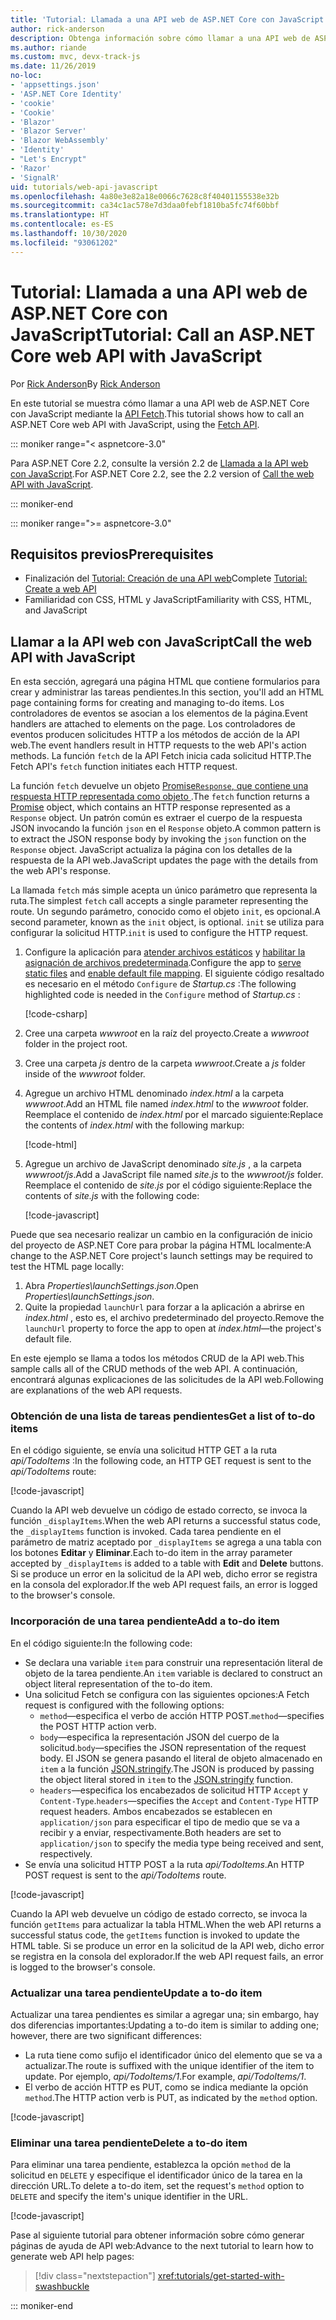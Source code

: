 ```yaml
---
title: 'Tutorial: Llamada a una API web de ASP.NET Core con JavaScript'
author: rick-anderson
description: Obtenga información sobre cómo llamar a una API web de ASP.NET Core con JavaScript.
ms.author: riande
ms.custom: mvc, devx-track-js
ms.date: 11/26/2019
no-loc:
- 'appsettings.json'
- 'ASP.NET Core Identity'
- 'cookie'
- 'Cookie'
- 'Blazor'
- 'Blazor Server'
- 'Blazor WebAssembly'
- 'Identity'
- "Let's Encrypt"
- 'Razor'
- 'SignalR'
uid: tutorials/web-api-javascript
ms.openlocfilehash: 4a80e3e82a18e0066c7628c8f40401155538e32b
ms.sourcegitcommit: ca34c1ac578e7d3daa0febf1810ba5fc74f60bbf
ms.translationtype: HT
ms.contentlocale: es-ES
ms.lasthandoff: 10/30/2020
ms.locfileid: "93061202"
---
```

# <a name="tutorial-call-an-aspnet-core-web-api-with-javascript"></a><span data-ttu-id="eaa0d-103">Tutorial: Llamada a una API web de ASP.NET Core con JavaScript</span><span class="sxs-lookup"><span data-stu-id="eaa0d-103">Tutorial: Call an ASP.NET Core web API with JavaScript</span></span>

<span data-ttu-id="eaa0d-104">Por [Rick Anderson](https://twitter.com/RickAndMSFT)</span><span class="sxs-lookup"><span data-stu-id="eaa0d-104">By [Rick Anderson](https://twitter.com/RickAndMSFT)</span></span>

<span data-ttu-id="eaa0d-105">En este tutorial se muestra cómo llamar a una API web de ASP.NET Core con JavaScript mediante la [API Fetch](https://developer.mozilla.org/docs/Web/API/Fetch_API).</span><span class="sxs-lookup"><span data-stu-id="eaa0d-105">This tutorial shows how to call an ASP.NET Core web API with JavaScript, using the [Fetch API](https://developer.mozilla.org/docs/Web/API/Fetch_API).</span></span>

::: moniker range="< aspnetcore-3.0"

<span data-ttu-id="eaa0d-106">Para ASP.NET Core 2.2, consulte la versión 2.2 de [Llamada a la API web con JavaScript](xref:tutorials/first-web-api#call-the-web-api-with-javascript).</span><span class="sxs-lookup"><span data-stu-id="eaa0d-106">For ASP.NET Core 2.2, see the 2.2 version of [Call the web API with JavaScript](xref:tutorials/first-web-api#call-the-web-api-with-javascript).</span></span>

::: moniker-end

::: moniker range=">= aspnetcore-3.0"

## <a name="prerequisites"></a><span data-ttu-id="eaa0d-107">Requisitos previos</span><span class="sxs-lookup"><span data-stu-id="eaa0d-107">Prerequisites</span></span>

* <span data-ttu-id="eaa0d-108">Finalización del [Tutorial: Creación de una API web](xref:tutorials/first-web-api)</span><span class="sxs-lookup"><span data-stu-id="eaa0d-108">Complete [Tutorial: Create a web API](xref:tutorials/first-web-api)</span></span>
* <span data-ttu-id="eaa0d-109">Familiaridad con CSS, HTML y JavaScript</span><span class="sxs-lookup"><span data-stu-id="eaa0d-109">Familiarity with CSS, HTML, and JavaScript</span></span>

## <a name="call-the-web-api-with-javascript"></a><span data-ttu-id="eaa0d-110">Llamar a la API web con JavaScript</span><span class="sxs-lookup"><span data-stu-id="eaa0d-110">Call the web API with JavaScript</span></span>

<span data-ttu-id="eaa0d-111">En esta sección, agregará una página HTML que contiene formularios para crear y administrar las tareas pendientes.</span><span class="sxs-lookup"><span data-stu-id="eaa0d-111">In this section, you'll add an HTML page containing forms for creating and managing to-do items.</span></span> <span data-ttu-id="eaa0d-112">Los controladores de eventos se asocian a los elementos de la página.</span><span class="sxs-lookup"><span data-stu-id="eaa0d-112">Event handlers are attached to elements on the page.</span></span> <span data-ttu-id="eaa0d-113">Los controladores de eventos producen solicitudes HTTP a los métodos de acción de la API web.</span><span class="sxs-lookup"><span data-stu-id="eaa0d-113">The event handlers result in HTTP requests to the web API's action methods.</span></span> <span data-ttu-id="eaa0d-114">La función `fetch` de la API Fetch inicia cada solicitud HTTP.</span><span class="sxs-lookup"><span data-stu-id="eaa0d-114">The Fetch API's `fetch` function initiates each HTTP request.</span></span>

<span data-ttu-id="eaa0d-115">La función `fetch` devuelve un objeto [Promise`Response`, que contiene una respuesta HTTP representada como objeto ](https://developer.mozilla.org/docs/Web/JavaScript/Reference/Global_Objects/Promise).</span><span class="sxs-lookup"><span data-stu-id="eaa0d-115">The `fetch` function returns a [Promise](https://developer.mozilla.org/docs/Web/JavaScript/Reference/Global_Objects/Promise) object, which contains an HTTP response represented as a `Response` object.</span></span> <span data-ttu-id="eaa0d-116">Un patrón común es extraer el cuerpo de la respuesta JSON invocando la función `json` en el `Response` objeto.</span><span class="sxs-lookup"><span data-stu-id="eaa0d-116">A common pattern is to extract the JSON response body by invoking the `json` function on the `Response` object.</span></span> <span data-ttu-id="eaa0d-117">JavaScript actualiza la página con los detalles de la respuesta de la API web.</span><span class="sxs-lookup"><span data-stu-id="eaa0d-117">JavaScript updates the page with the details from the web API's response.</span></span>

<span data-ttu-id="eaa0d-118">La llamada `fetch` más simple acepta un único parámetro que representa la ruta.</span><span class="sxs-lookup"><span data-stu-id="eaa0d-118">The simplest `fetch` call accepts a single parameter representing the route.</span></span> <span data-ttu-id="eaa0d-119">Un segundo parámetro, conocido como el objeto `init`, es opcional.</span><span class="sxs-lookup"><span data-stu-id="eaa0d-119">A second parameter, known as the `init` object, is optional.</span></span> <span data-ttu-id="eaa0d-120">`init` se utiliza para configurar la solicitud HTTP.</span><span class="sxs-lookup"><span data-stu-id="eaa0d-120">`init` is used to configure the HTTP request.</span></span>

1. <span data-ttu-id="eaa0d-121">Configure la aplicación para [atender archivos estáticos](/dotnet/api/microsoft.aspnetcore.builder.staticfileextensions.usestaticfiles#Microsoft_AspNetCore_Builder_StaticFileExtensions_UseStaticFiles_Microsoft_AspNetCore_Builder_IApplicationBuilder_) y [habilitar la asignación de archivos predeterminada](/dotnet/api/microsoft.aspnetcore.builder.defaultfilesextensions.usedefaultfiles#Microsoft_AspNetCore_Builder_DefaultFilesExtensions_UseDefaultFiles_Microsoft_AspNetCore_Builder_IApplicationBuilder_).</span><span class="sxs-lookup"><span data-stu-id="eaa0d-121">Configure the app to [serve static files](/dotnet/api/microsoft.aspnetcore.builder.staticfileextensions.usestaticfiles#Microsoft_AspNetCore_Builder_StaticFileExtensions_UseStaticFiles_Microsoft_AspNetCore_Builder_IApplicationBuilder_) and [enable default file mapping](/dotnet/api/microsoft.aspnetcore.builder.defaultfilesextensions.usedefaultfiles#Microsoft_AspNetCore_Builder_DefaultFilesExtensions_UseDefaultFiles_Microsoft_AspNetCore_Builder_IApplicationBuilder_).</span></span> <span data-ttu-id="eaa0d-122">El siguiente código resaltado es necesario en el método `Configure` de *Startup.cs* :</span><span class="sxs-lookup"><span data-stu-id="eaa0d-122">The following highlighted code is needed in the `Configure` method of *Startup.cs* :</span></span>

    [!code-csharp[](first-web-api/samples/3.0/TodoApi/StartupJavaScript.cs?highlight=8-9&name=snippet_configure)]

1. <span data-ttu-id="eaa0d-123">Cree una carpeta *wwwroot* en la raíz del proyecto.</span><span class="sxs-lookup"><span data-stu-id="eaa0d-123">Create a *wwwroot* folder in the project root.</span></span>

1. <span data-ttu-id="eaa0d-124">Cree una carpeta *js* dentro de la carpeta *wwwroot*.</span><span class="sxs-lookup"><span data-stu-id="eaa0d-124">Create a *js* folder inside of the *wwwroot* folder.</span></span>

1. <span data-ttu-id="eaa0d-125">Agregue un archivo HTML denominado *index.html* a la carpeta *wwwroot*.</span><span class="sxs-lookup"><span data-stu-id="eaa0d-125">Add an HTML file named *index.html* to the *wwwroot* folder.</span></span> <span data-ttu-id="eaa0d-126">Reemplace el contenido de *index.html* por el marcado siguiente:</span><span class="sxs-lookup"><span data-stu-id="eaa0d-126">Replace the contents of *index.html* with the following markup:</span></span>

    [!code-html[](first-web-api/samples/3.0/TodoApi/wwwroot/index.html)]

1. <span data-ttu-id="eaa0d-127">Agregue un archivo de JavaScript denominado *site.js* , a la carpeta *wwwroot/js*.</span><span class="sxs-lookup"><span data-stu-id="eaa0d-127">Add a JavaScript file named *site.js* to the *wwwroot/js* folder.</span></span> <span data-ttu-id="eaa0d-128">Reemplace el contenido de *site.js* por el código siguiente:</span><span class="sxs-lookup"><span data-stu-id="eaa0d-128">Replace the contents of *site.js* with the following code:</span></span>

    [!code-javascript[](first-web-api/samples/3.0/TodoApi/wwwroot/js/site.js?name=snippet_SiteJs)]

<span data-ttu-id="eaa0d-129">Puede que sea necesario realizar un cambio en la configuración de inicio del proyecto de ASP.NET Core para probar la página HTML localmente:</span><span class="sxs-lookup"><span data-stu-id="eaa0d-129">A change to the ASP.NET Core project's launch settings may be required to test the HTML page locally:</span></span>

1. <span data-ttu-id="eaa0d-130">Abra *Properties\launchSettings.json*.</span><span class="sxs-lookup"><span data-stu-id="eaa0d-130">Open *Properties\launchSettings.json*.</span></span>
1. <span data-ttu-id="eaa0d-131">Quite la propiedad `launchUrl` para forzar a la aplicación a abrirse en *index.html* , esto es, el archivo predeterminado del proyecto.</span><span class="sxs-lookup"><span data-stu-id="eaa0d-131">Remove the `launchUrl` property to force the app to open at *index.html*&mdash;the project's default file.</span></span>

<span data-ttu-id="eaa0d-132">En este ejemplo se llama a todos los métodos CRUD de la API web.</span><span class="sxs-lookup"><span data-stu-id="eaa0d-132">This sample calls all of the CRUD methods of the web API.</span></span> <span data-ttu-id="eaa0d-133">A continuación, encontrará algunas explicaciones de las solicitudes de la API web.</span><span class="sxs-lookup"><span data-stu-id="eaa0d-133">Following are explanations of the web API requests.</span></span>

### <a name="get-a-list-of-to-do-items"></a><span data-ttu-id="eaa0d-134">Obtención de una lista de tareas pendientes</span><span class="sxs-lookup"><span data-stu-id="eaa0d-134">Get a list of to-do items</span></span>

<span data-ttu-id="eaa0d-135">En el código siguiente, se envía una solicitud HTTP GET a la ruta *api/TodoItems* :</span><span class="sxs-lookup"><span data-stu-id="eaa0d-135">In the following code, an HTTP GET request is sent to the *api/TodoItems* route:</span></span>

[!code-javascript[](first-web-api/samples/3.0/TodoApi/wwwroot/js/site.js?name=snippet_GetItems)]

<span data-ttu-id="eaa0d-136">Cuando la API web devuelve un código de estado correcto, se invoca la función `_displayItems`.</span><span class="sxs-lookup"><span data-stu-id="eaa0d-136">When the web API returns a successful status code, the `_displayItems` function is invoked.</span></span> <span data-ttu-id="eaa0d-137">Cada tarea pendiente en el parámetro de matriz aceptado por `_displayItems` se agrega a una tabla con los botones **Editar** y **Eliminar**.</span><span class="sxs-lookup"><span data-stu-id="eaa0d-137">Each to-do item in the array parameter accepted by `_displayItems` is added to a table with **Edit** and **Delete** buttons.</span></span> <span data-ttu-id="eaa0d-138">Si se produce un error en la solicitud de la API web, dicho error se registra en la consola del explorador.</span><span class="sxs-lookup"><span data-stu-id="eaa0d-138">If the web API request fails, an error is logged to the browser's console.</span></span>

### <a name="add-a-to-do-item"></a><span data-ttu-id="eaa0d-139">Incorporación de una tarea pendiente</span><span class="sxs-lookup"><span data-stu-id="eaa0d-139">Add a to-do item</span></span>

<span data-ttu-id="eaa0d-140">En el código siguiente:</span><span class="sxs-lookup"><span data-stu-id="eaa0d-140">In the following code:</span></span>

* <span data-ttu-id="eaa0d-141">Se declara una variable `item` para construir una representación literal de objeto de la tarea pendiente.</span><span class="sxs-lookup"><span data-stu-id="eaa0d-141">An `item` variable is declared to construct an object literal representation of the to-do item.</span></span>
* <span data-ttu-id="eaa0d-142">Una solicitud Fetch se configura con las siguientes opciones:</span><span class="sxs-lookup"><span data-stu-id="eaa0d-142">A Fetch request is configured with the following options:</span></span>
  * <span data-ttu-id="eaa0d-143">`method`&mdash;especifica el verbo de acción HTTP POST.</span><span class="sxs-lookup"><span data-stu-id="eaa0d-143">`method`&mdash;specifies the POST HTTP action verb.</span></span>
  * <span data-ttu-id="eaa0d-144">`body`&mdash;especifica la representación JSON del cuerpo de la solicitud.</span><span class="sxs-lookup"><span data-stu-id="eaa0d-144">`body`&mdash;specifies the JSON representation of the request body.</span></span> <span data-ttu-id="eaa0d-145">El JSON se genera pasando el literal de objeto almacenado en `item` a la función [JSON.stringify](https://developer.mozilla.org/docs/Web/JavaScript/Reference/Global_Objects/JSON/stringify).</span><span class="sxs-lookup"><span data-stu-id="eaa0d-145">The JSON is produced by passing the object literal stored in `item` to the [JSON.stringify](https://developer.mozilla.org/docs/Web/JavaScript/Reference/Global_Objects/JSON/stringify) function.</span></span>
  * <span data-ttu-id="eaa0d-146">`headers`&mdash;especifica los encabezados de solicitud HTTP `Accept` y `Content-Type`.</span><span class="sxs-lookup"><span data-stu-id="eaa0d-146">`headers`&mdash;specifies the `Accept` and `Content-Type` HTTP request headers.</span></span> <span data-ttu-id="eaa0d-147">Ambos encabezados se establecen en `application/json` para especificar el tipo de medio que se va a recibir y a enviar, respectivamente.</span><span class="sxs-lookup"><span data-stu-id="eaa0d-147">Both headers are set to `application/json` to specify the media type being received and sent, respectively.</span></span>
* <span data-ttu-id="eaa0d-148">Se envía una solicitud HTTP POST a la ruta *api/TodoItems*.</span><span class="sxs-lookup"><span data-stu-id="eaa0d-148">An HTTP POST request is sent to the *api/TodoItems* route.</span></span>

[!code-javascript[](first-web-api/samples/3.0/TodoApi/wwwroot/js/site.js?name=snippet_AddItem)]

<span data-ttu-id="eaa0d-149">Cuando la API web devuelve un código de estado correcto, se invoca la función `getItems` para actualizar la tabla HTML.</span><span class="sxs-lookup"><span data-stu-id="eaa0d-149">When the web API returns a successful status code, the `getItems` function is invoked to update the HTML table.</span></span> <span data-ttu-id="eaa0d-150">Si se produce un error en la solicitud de la API web, dicho error se registra en la consola del explorador.</span><span class="sxs-lookup"><span data-stu-id="eaa0d-150">If the web API request fails, an error is logged to the browser's console.</span></span>

### <a name="update-a-to-do-item"></a><span data-ttu-id="eaa0d-151">Actualizar una tarea pendiente</span><span class="sxs-lookup"><span data-stu-id="eaa0d-151">Update a to-do item</span></span>

<span data-ttu-id="eaa0d-152">Actualizar una tarea pendientes es similar a agregar una; sin embargo, hay dos diferencias importantes:</span><span class="sxs-lookup"><span data-stu-id="eaa0d-152">Updating a to-do item is similar to adding one; however, there are two significant differences:</span></span>

* <span data-ttu-id="eaa0d-153">La ruta tiene como sufijo el identificador único del elemento que se va a actualizar.</span><span class="sxs-lookup"><span data-stu-id="eaa0d-153">The route is suffixed with the unique identifier of the item to update.</span></span> <span data-ttu-id="eaa0d-154">Por ejemplo, *api/TodoItems/1*.</span><span class="sxs-lookup"><span data-stu-id="eaa0d-154">For example, *api/TodoItems/1*.</span></span>
* <span data-ttu-id="eaa0d-155">El verbo de acción HTTP es PUT, como se indica mediante la opción `method`.</span><span class="sxs-lookup"><span data-stu-id="eaa0d-155">The HTTP action verb is PUT, as indicated by the `method` option.</span></span>

[!code-javascript[](first-web-api/samples/3.0/TodoApi/wwwroot/js/site.js?name=snippet_UpdateItem)]

### <a name="delete-a-to-do-item"></a><span data-ttu-id="eaa0d-156">Eliminar una tarea pendiente</span><span class="sxs-lookup"><span data-stu-id="eaa0d-156">Delete a to-do item</span></span>

<span data-ttu-id="eaa0d-157">Para eliminar una tarea pendiente, establezca la opción `method` de la solicitud en `DELETE` y especifique el identificador único de la tarea en la dirección URL.</span><span class="sxs-lookup"><span data-stu-id="eaa0d-157">To delete a to-do item, set the request's `method` option to `DELETE` and specify the item's unique identifier in the URL.</span></span>

[!code-javascript[](first-web-api/samples/3.0/TodoApi/wwwroot/js/site.js?name=snippet_DeleteItem)]

<span data-ttu-id="eaa0d-158">Pase al siguiente tutorial para obtener información sobre cómo generar páginas de ayuda de API web:</span><span class="sxs-lookup"><span data-stu-id="eaa0d-158">Advance to the next tutorial to learn how to generate web API help pages:</span></span>

> [!div class="nextstepaction"]
> <xref:tutorials/get-started-with-swashbuckle>

::: moniker-end
